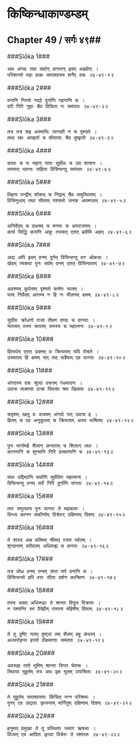 किष्किन्धाकाण्डम्डम्
===============================


## Chapter 49  / सर्गः ४९##


###Slōka 1###


    अथ अंगदः तदा सर्वान् वानरान् इदम् अब्रवीत् ।
    परिश्रान्तो महा प्राज्ञः समाश्वास्य शनैर् वचः ॥४-४९-१॥


###Slōka 2###


    वनानि गिरयो नद्यो दुर्गाणि गहनानि च ।
    दरी गिरि गुहाः चैव विचिता नः समंततः ॥४-४९-२॥


###Slōka 3###


    तत्र तत्र सह अस्माभिः जानकी न च दृश्यते ।
    तथा रक्षः अपहर्ता च सीतायाः चैव दुष्कृती ॥४-४९-३॥


###Slōka 4###


    कालः च नः महान् यातः सुग्रीवः च उग्र शासनः ।
    तस्मात् भवन्तः सहिता विचिन्वन्तु समंततः ॥४-४९-४॥


###Slōka 5###


    विहाय तन्द्रीम् शोकम् च निद्राम् चैव समुत्थिताम् ।
    विचिनुध्वम् तथा सीताम् पश्यामो जनक आत्मजाम् ॥४-४९-५॥


###Slōka 6###


    अनिर्वेदम् च दाक्ष्यम् च मनसः च अपराजयम् ।
    कार्य सिद्धि कराणि आहुः तस्मात् एतत् ब्रवीमि अहम् ॥४-४९-६॥


###Slōka 7###


    अद्य अपि इदम् वनम् दुर्गम् विचिन्वन्तु वन ओकसः ।
    खेदम् त्यक्त्वा पुनः सर्वम् वनम् एतत् विचिन्वताम् ॥४-४९-७॥


###Slōka 8###


    अवश्यम् कुर्वताम् दृश्यते कर्मणः फलम् ।
    परम् निर्वेदम् आगम्य न हि नः मीलनम् क्षमम् ॥४-४९-८॥


###Slōka 9###


    सुग्रीवः क्रोधनो राजा तीक्ष्ण दण्डः च वानराः ।
    भेतव्यम् तस्य सततम् रामस्य च महात्मनः ॥४-४९-९॥


###Slōka 10###


    हितार्थम् एतत् उक्तम् वः क्रियताम् यदि रोचते ।
    उच्यताम् हि क्षमम् यत् तत् सर्वेषाम् एव वानराः ॥४-४९-१०॥


###Slōka 11###


    अंगदस्य वचः श्रुत्वा वचनम् गंधमादनः ।
    उवाच व्यक्तया वाचा पिपासा श्रम खिन्नया ॥४-४९-११॥


###Slōka 12###


    सदृशम् खलु वः वाक्यम् अंगदो यत् उवाच ह ।
    हितम् च एव अनुकूलम् च क्रियताम् अस्य भाषितम् ॥४-४९-१२॥


###Slōka 13###


    पुनः मार्गामहे शैलान् कन्दराम् च शिलान् तथा ।
    काननानि च शून्यानि गिरि प्रस्रवणानि च ॥४-४९-१३॥


###Slōka 14###


    यथा उद्दिष्ठानि सर्वाणि सुग्रीवेण महात्मना ।
    विचिन्वन्तु वनम् सर्वे गिरि दुर्गाणि संगताः ॥४-४९-१४॥


###Slōka 15###


    ततः समुत्थाय पुनः वानराः ते महाबलाः ।
    विन्ध्य कानन संकीर्णाम् विचेरुर् दक्षिणाम् दिशम् ॥४-४९-१५॥


###Slōka 16###


    ते शारद अभ्र प्रतिमम् श्रीमत् रजत पर्वतम् ।
    शृंगवन्तम् दरीवंतम् अधिरुह्य च वानराः ॥४-४९-१६॥


###Slōka 17###


    तत्र लोध्र वनम् रम्यम् सप्त पर्ण वनानि च ।
    विचिन्वन्तो हरि वराः सीता दर्शन कान्क्षिणः ॥४-४९-१७॥


###Slōka 18###


    तस्य अग्रम् अधिरूढाः ते श्रान्ता विपुल विक्रमाः ।
    न पश्यन्ति स्म वैदेहीम् रामस्य महिषीम् प्रियाम् ॥४-४९-१८॥


###Slōka 19###


    ते तु दृष्टि गतम् दृष्ट्वा तम् शैलम् बहु कंदरम् ।
    अध्यारोहन्त हरयो वीक्षमाणाः समंततः ॥४-४९-१९॥


###Slōka 20###


    अवरुह्य ततो भूमिम् श्रान्ता विगत चेतसः ।
    स्थित्वा मुहूर्तम् तत्र अथ वृक्ष मूलम् उपाश्रिताः ॥४-४९-२०॥


###Slōka 21###


    ते मुहूर्तम् समाश्वस्ताः किंचित् भग्न परिश्रमाः ।
    पुनर् एव उद्यताः कृत्स्नाम् मार्गितुम् दक्षिणाम् दिशम् ॥४-४९-२१॥


###Slōka 22###


    हनुमत् प्रमुखाः ते तु प्रस्थिताः प्लवग ऋषभाः ।
    विंध्यम् एव आदितः कृत्वा विचेरुः ते समंततः ॥४-४९-२२॥


